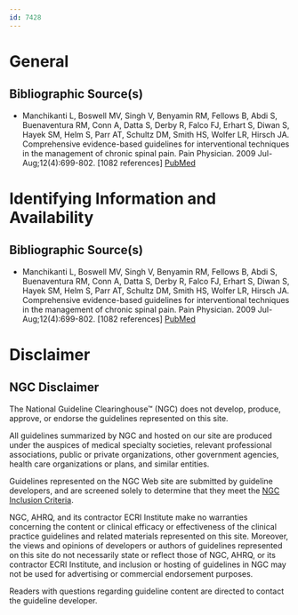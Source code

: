 ```yaml
---
id: 7428
---
```


# General

## Bibliographic Source(s)

- Manchikanti L, Boswell MV, Singh V, Benyamin RM, Fellows B, Abdi S, Buenaventura RM, Conn A, Datta S, Derby R, Falco FJ, Erhart S, Diwan S, Hayek SM, Helm S, Parr AT, Schultz DM, Smith HS, Wolfer LR, Hirsch JA. Comprehensive evidence-based guidelines for interventional techniques in the management of chronic spinal pain. Pain Physician. 2009 Jul-Aug;12(4):699-802. [1082 references] [ PubMed ](http://www.ncbi.nlm.nih.gov/entrez/query.fcgi?cmd=Retrieve&db=pubmed&dopt=Abstract&list_uids=19644537)

# Identifying Information and Availability

## Bibliographic Source(s)

- Manchikanti L, Boswell MV, Singh V, Benyamin RM, Fellows B, Abdi S, Buenaventura RM, Conn A, Datta S, Derby R, Falco FJ, Erhart S, Diwan S, Hayek SM, Helm S, Parr AT, Schultz DM, Smith HS, Wolfer LR, Hirsch JA. Comprehensive evidence-based guidelines for interventional techniques in the management of chronic spinal pain. Pain Physician. 2009 Jul-Aug;12(4):699-802. [1082 references] [ PubMed ](http://www.ncbi.nlm.nih.gov/entrez/query.fcgi?cmd=Retrieve&db=pubmed&dopt=Abstract&list_uids=19644537)

# Disclaimer

## NGC Disclaimer

The National Guideline Clearinghouse™ (NGC) does not develop, produce, approve, or endorse the guidelines represented on this site.

All guidelines summarized by NGC and hosted on our site are produced under the auspices of medical specialty societies, relevant professional associations, public or private organizations, other government agencies, health care organizations or plans, and similar entities.

Guidelines represented on the NGC Web site are submitted by guideline developers, and are screened solely to determine that they meet the [NGC Inclusion Criteria](/help-and-about/summaries/inclusion-criteria).

NGC, AHRQ, and its contractor ECRI Institute make no warranties concerning the content or clinical efficacy or effectiveness of the clinical practice guidelines and related materials represented on this site. Moreover, the views and opinions of developers or authors of guidelines represented on this site do not necessarily state or reflect those of NGC, AHRQ, or its contractor ECRI Institute, and inclusion or hosting of guidelines in NGC may not be used for advertising or commercial endorsement purposes.

Readers with questions regarding guideline content are directed to contact the guideline developer.

